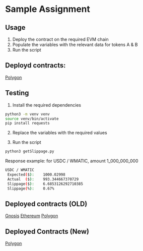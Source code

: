# Sample Assignment

## Usage

1. Deploy the contract on the required EVM chain
2. Populate the variables with the relevant data for tokens A & B
3. Run the script


## Deployd contracts:

[Polygon](https://polygonscan.com/address/0x0a6a1beb7b0b3545578818f45f4e6219615d25ad)

## Testing

1. Install the required dependencies

```bash
python3 -m venv venv
source venv/bin/activate
pip install requests
```

2. Replace the variables with the required values

3. Run the script

```bash
python3 getSlippage.py
```

Response example: for USDC / WMATIC, amount 1_000_000_000

```bash
USDC / WMATIC
 Expected($):    1000.02998 
 Actual  ($):    993.344667370729 
 Slippage($):    6.6853126292710385 
 Slippage(%):    0.67%
```

## Deployed contracts (OLD)

[Gnosis](https://gnosisscan.io/address/0x6b30f76cece9f92d27f0e9ad78312e77709e74a5#code)
[Ethereum](https://etherscan.io/address/0x6b30f76CecE9F92D27f0e9Ad78312E77709E74A5#code)
[Polygon](https://polygonscan.com/address/0x0a6a1beb7b0b3545578818f45f4e6219615d25ad#code)

## Deployed Contracts (New)

[Polygon](https://polygonscan.com/address/0x6439B16d1654E264eC9A293E09c42fAA7A48Ca98#code)